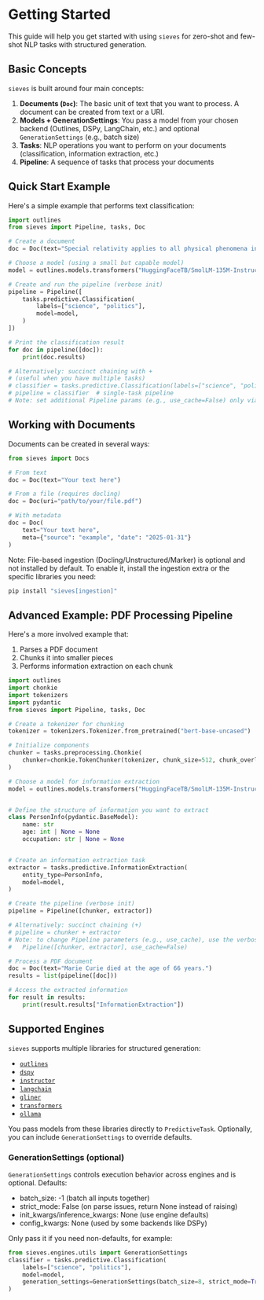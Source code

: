# Getting Started

This guide will help you get started with using `sieves` for zero-shot and few-shot NLP tasks with structured generation.

## Basic Concepts

`sieves` is built around four main concepts:

1. **Documents (`Doc`)**: The basic unit of text that you want to process. A document can be created from text or a URI.
2. **Models + GenerationSettings**: You pass a model from your chosen backend (Outlines, DSPy, LangChain, etc.) and optional `GenerationSettings` (e.g., batch size)
3. **Tasks**: NLP operations you want to perform on your documents (classification, information extraction, etc.)
4. **Pipeline**: A sequence of tasks that process your documents

## Quick Start Example

Here's a simple example that performs text classification:

```python
import outlines
from sieves import Pipeline, tasks, Doc

# Create a document
doc = Doc(text="Special relativity applies to all physical phenomena in the absence of gravity.")

# Choose a model (using a small but capable model)
model = outlines.models.transformers("HuggingFaceTB/SmolLM-135M-Instruct")

# Create and run the pipeline (verbose init)
pipeline = Pipeline([
    tasks.predictive.Classification(
        labels=["science", "politics"],
        model=model,
    )
])

# Print the classification result
for doc in pipeline([doc]):
    print(doc.results)

# Alternatively: succinct chaining with +
# (useful when you have multiple tasks)
# classifier = tasks.predictive.Classification(labels=["science", "politics"], model=model)
# pipeline = classifier  # single-task pipeline
# Note: set additional Pipeline params (e.g., use_cache=False) only via verbose init.
```

## Working with Documents

Documents can be created in several ways:

```python
from sieves import Docs

# From text
doc = Doc(text="Your text here")

# From a file (requires docling)
doc = Doc(uri="path/to/your/file.pdf")

# With metadata
doc = Doc(
    text="Your text here",
    meta={"source": "example", "date": "2025-01-31"}
)
```

Note: File-based ingestion (Docling/Unstructured/Marker) is optional and not installed by default. To enable it, install the ingestion extra or the specific libraries you need:

```bash
pip install "sieves[ingestion]"
```

## Advanced Example: PDF Processing Pipeline

Here's a more involved example that:

1. Parses a PDF document
2. Chunks it into smaller pieces
3. Performs information extraction on each chunk

```python
import outlines
import chonkie
import tokenizers
import pydantic
from sieves import Pipeline, tasks, Doc

# Create a tokenizer for chunking
tokenizer = tokenizers.Tokenizer.from_pretrained("bert-base-uncased")

# Initialize components
chunker = tasks.preprocessing.Chonkie(
    chunker=chonkie.TokenChunker(tokenizer, chunk_size=512, chunk_overlap=50)
)

# Choose a model for information extraction
model = outlines.models.transformers("HuggingFaceTB/SmolLM-135M-Instruct")


# Define the structure of information you want to extract
class PersonInfo(pydantic.BaseModel):
    name: str
    age: int | None = None
    occupation: str | None = None


# Create an information extraction task
extractor = tasks.predictive.InformationExtraction(
    entity_type=PersonInfo,
    model=model,
)

# Create the pipeline (verbose init)
pipeline = Pipeline([chunker, extractor])

# Alternatively: succinct chaining (+)
# pipeline = chunker + extractor
# Note: to change Pipeline parameters (e.g., use_cache), use the verbose form
#   Pipeline([chunker, extractor], use_cache=False)

# Process a PDF document
doc = Doc(text="Marie Curie died at the age of 66 years.")
results = list(pipeline([doc]))

# Access the extracted information
for result in results:
    print(result.results["InformationExtraction"])
```

## Supported Engines

`sieves` supports multiple libraries for structured generation:

- [`outlines`](https://github.com/outlines-dev/outlines)
- [`dspy`](https://github.com/stanfordnlp/dspy)
- [`instructor`](https://github.com/instructor-ai/instructor)
- [`langchain`](https://github.com/langchain-ai/langchain)
- [`gliner`](https://github.com/urchade/GLiNER)
- [`transformers`](https://github.com/huggingface/transformers)
- [`ollama`](https://github.com/ollama/ollama)

You pass models from these libraries directly to `PredictiveTask`. Optionally, you can include `GenerationSettings` to
override defaults.

### GenerationSettings (optional)
`GenerationSettings` controls execution behavior across engines and is optional. Defaults:
- batch_size: -1 (batch all inputs together)
- strict_mode: False (on parse issues, return None instead of raising)
- init_kwargs/inference_kwargs: None (use engine defaults)
- config_kwargs: None (used by some backends like DSPy)

Only pass it if you need non-defaults, for example:

```python
from sieves.engines.utils import GenerationSettings
classifier = tasks.predictive.Classification(
    labels=["science", "politics"],
    model=model,
    generation_settings=GenerationSettings(batch_size=8, strict_mode=True),
)
```
